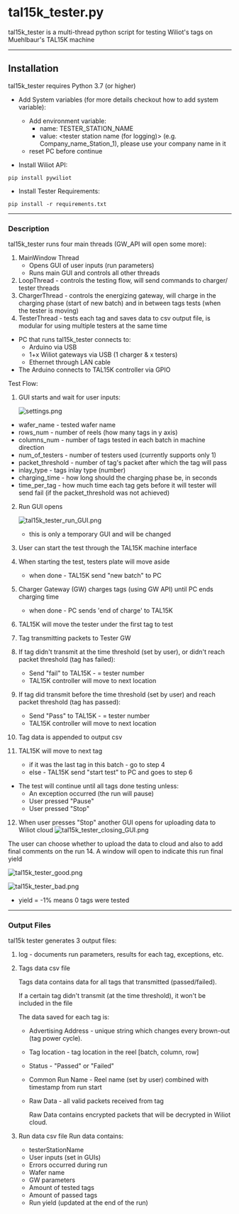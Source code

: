# tal15k_tester.py #

tal15k_tester is a multi-thread python script for testing Wiliot's tags on Muehlbaur's TAL15K machine 

---

## Installation

tal15k_tester requires Python 3.7 (or higher)


* Add System variables (for more details checkout how to add system variable):
    * Add environment variable:
      * name: TESTER_STATION_NAME
      * value: <tester station name (for logging)> (e.g. Company_name_Station_1), please use your company name in it
    * reset PC before continue
    

* Install Wiliot API:
````commandline
pip install pywiliot
````
* Install Tester Requirements:
````commandline
pip install -r requirements.txt
````
---
### Description

tal15k_tester runs four main threads (GW_API will open some more):
1. MainWindow Thread
    * Opens GUI of user inputs (run parameters)
    * Runs main GUI and controls all other threads
2. LoopThread - controls the testing flow, will send commands to charger/ tester threads
3. ChargerThread - controls the energizing gateway, will charge in the charging phase (start of new batch) and in between tags tests (when the tester is moving)
4. TesterThread - tests each tag and saves data to csv output file, is modular for using multiple testers at the same time




* PC that runs tal15k_tester connects to: 
    * Arduino via USB
    * 1+x Wiliot gateways via USB (1 charger & x testers)
    * Ethernet through LAN cable
* The Arduino connects to TAL15K controller via GPIO
    
Test Flow:

1.  GUI starts and wait for user inputs:
    
    ![settings.png](docs/tal15k_tester_settings_GUI.png)
   
   * wafer_name - tested wafer name 
   * rows_num - number of reels (how many tags in y axis) 
   * columns_num - number of tags tested in each batch in machine direction
   * num_of_testers - number of testers used (currently supports only 1)
   * packet_threshold - number of tag's packet after which the tag will pass
   * inlay_type - tags inlay type (number) 
   * charging_time - how long should the charging phase be, in seconds 
   * time_per_tag - how much time each tag gets before it will tester will send fail (if the packet_threshold was not achieved) 
   
   
2.  Run GUI opens
   
    ![tal15k_tester_run_GUI.png](docs/tal15k_tester_run_GUI.png)

    * this is only a temporary GUI and will be changed
   
3.  User can start the test through the TAL15K machine interface
4.  When starting the test, testers plate will move aside 
     * when done - TAL15K send "new batch" to PC
5.  Charger Gateway (GW) charges tags (using GW API) until PC ends charging time
    * when done - PC sends 'end of charge' to TAL15K
6.  TAL15K will move the tester under the first tag to test
7.  Tag transmitting packets to Tester GW 
8.  If tag didn't transmit at the time threshold (set by user),
    or didn't reach packet threshold (tag has failed):
    * Send "fail<X>" to TAL15K - <X> = tester number
    * TAL15K controller will move to next location 
9.  If tag did transmit before the time threshold (set by user) and
    reach packet threshold (tag has passed): 
    * Send "Pass<X>" to TAL15K  - <X> = tester number
    * TAL15K controller will move to next location
10. Tag data is appended to output csv 
11. TAL15K will move to next tag
    * if it was the last tag in this batch - go to step 4
    * else - TAL15K send "start test" to PC and goes to step 6

* The test will continue until all tags done testing unless:
    * An exception occurred (the run will pause)
    * User pressed "Pause"
    * User pressed "Stop"
    
12. When user presses "Stop" another GUI opens for uploading data to Wiliot cloud
![tal15k_tester_closing_GUI.png](docs/tal15k_tester_closing_GUI.PNG)

The user can choose whether to upload the data to cloud and also to add final comments on the run
14. A window will open to indicate this run final yield 

![tal15k_tester_good.png](docs/tal15k_tester_good.PNG)

![tal15k_tester_bad.png](docs/tal15k_tester_bad.PNG)

* yield = -1% means 0 tags were tested

---

### Output Files

tal15k tester generates 3 output files:
1. log - documents run parameters, results for each tag, exceptions, etc.


2. Tags data csv file
   
    Tags data contains data for all tags that transmitted (passed/failed).
    
    If a certain tag didn't transmit (at the time threshold), it won't be included in the file
   
    The data saved for each tag is:
    * Advertising Address - unique string which changes every brown-out (tag power cycle).
   
    * Tag location - tag location in the reel [batch, column, row]
   
    * Status - "Passed" or "Failed"
    * Common Run Name - Reel name (set by user) combined with timestamp from run start
    * Raw Data - all valid packets received from tag
        
        Raw Data contains encrypted packets that will be decrypted in Wiliot cloud.
    

3. Run data csv file
   Run data contains:
    * testerStationName
    * User inputs (set in GUIs)
    * Errors occurred during run 
    * Wafer name
    * GW parameters 
    * Amount of tested tags
    * Amount of passed tags
    * Run yield (updated at the end of the run)
    